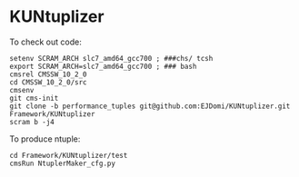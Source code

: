 # KUNtuplizer
To check out code:
```
setenv SCRAM_ARCH slc7_amd64_gcc700 ; ###chs/ tcsh 
export SCRAM_ARCH=slc7_amd64_gcc700 ; ### bash
cmsrel CMSSW_10_2_0
cd CMSSW_10_2_0/src
cmsenv
git cms-init
git clone -b performance_tuples git@github.com:EJDomi/KUNtuplizer.git Framework/KUNtuplizer
scram b -j4
```
To produce ntuple:
```
cd Framework/KUNtuplizer/test
cmsRun NtuplerMaker_cfg.py
```
